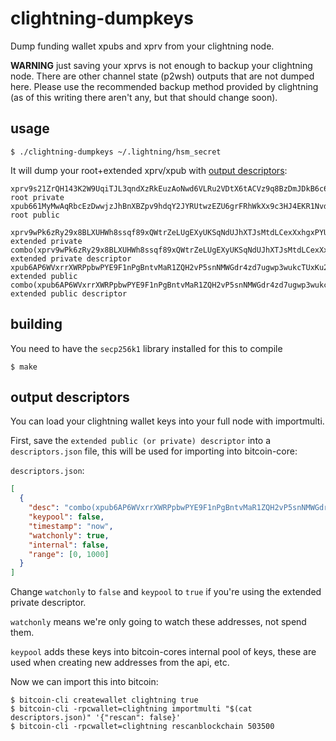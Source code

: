 
# clightning-dumpkeys

Dump funding wallet xpubs and xprv from your clightning node.

**WARNING** just saving your xprvs is not enough to backup your
clightning node. There are other channel state (p2wsh) outputs that are
not dumped here. Please use the recommended backup method provided by
clightning (as of this writing there aren't any, but that should
change soon).


## usage

    $ ./clightning-dumpkeys ~/.lightning/hsm_secret

It will dump your root+extended xprv/xpub with [output descriptors](https://github.com/bitcoin/bitcoin/blob/master/doc/descriptors.md):

```
xprv9s21ZrQH143K2W9UqiTJL3qndXzRkEuzAoNwd6VLRu2VDtX6tACVz9q8BzDmJDkB6c6QQnfEWWvLtxB9M68XVpmcJCQodFrr843paWAXGeD	root private
xpub661MyMwAqRbcEzDwwjzJhBnXBZpv9hdqY2JYRUtwzEZU6grFRhWkXx9c3HJ4EKR1Nvdwf5U3VoekstoKSKjfcJYhRrhMYeEzZzu2h7uZAQX	root public

xprv9wPk6zRy29x8BLXUHWh8ssqf89xQWtrZeLUgEXyUKSqNdUJhXTJsMtdLCexXxhgxPYUFpQvUhz2WAyhh3uCXSLedbHkvX7jTnX4xQofjdbA	extended private
combo(xprv9wPk6zRy29x8BLXUHWh8ssqf89xQWtrZeLUgEXyUKSqNdUJhXTJsMtdLCexXxhgxPYUFpQvUhz2WAyhh3uCXSLedbHkvX7jTnX4xQofjdbA/*)#u4tc9nwu	extended private descriptor
xpub6AP6WVxrrXWRPpbwPYE9F1nPgBntvMaR1ZQH2vP5snNMWGdr4zd7ugwp3wukcTUxKu2rLCN9VBQAW3xioATnEWjZvQpx9cybj1jztJHJyp7	extended public
combo(xpub6AP6WVxrrXWRPpbwPYE9F1nPgBntvMaR1ZQH2vP5snNMWGdr4zd7ugwp3wukcTUxKu2rLCN9VBQAW3xioATnEWjZvQpx9cybj1jztJHJyp7/*)#f64dm6yh	extended public descriptor
```

## building

You need to have the `secp256k1` library installed for this to compile

    $ make


## output descriptors

You can load your clightning wallet keys into your full node with importmulti.

First, save the `extended public (or private) descriptor` into a
`descriptors.json` file, this will be used for importing into bitcoin-core:

`descriptors.json`:
```json
[
  {
    "desc": "combo(xpub6AP6WVxrrXWRPpbwPYE9F1nPgBntvMaR1ZQH2vP5snNMWGdr4zd7ugwp3wukcTUxKu2rLCN9VBQAW3xioATnEWjZvQpx9cybj1jztJHJyp7/*)#f64dm6yh",
    "keypool": false,
    "timestamp": "now",
    "watchonly": true,
    "internal": false,
    "range": [0, 1000]
  }
]
```

Change `watchonly` to `false` and `keypool` to `true` if you're using the
extended private descriptor.

`watchonly` means we're only going to watch these addresses, not spend them.

`keypool` adds these keys into bitcoin-cores internal pool of keys, these are
used when creating new addresses from the api, etc.

Now we can import this into bitcoin:

    $ bitcoin-cli createwallet clightning true
    $ bitcoin-cli -rpcwallet=clightning importmulti "$(cat descriptors.json)" '{"rescan": false}'
    $ bitcoin-cli -rpcwallet=clightning rescanblockchain 503500
